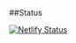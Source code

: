 ##Status

[![Netlify Status](https://api.netlify.com/api/v1/badges/020140f7-3976-4969-9544-2fd2a4df465f/deploy-status)](https://app.netlify.com/sites/kajrietberg/deploys)